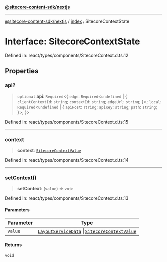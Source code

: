 [**@sitecore-content-sdk/nextjs**](../../README.md)

***

[@sitecore-content-sdk/nextjs](../../README.md) / [index](../README.md) / SitecoreContextState

# Interface: SitecoreContextState

Defined in: react/types/components/SitecoreContext.d.ts:12

## Properties

### api?

> `optional` **api**: `Required`\<\{ `edge`: `Required`\<`undefined` \| \{ `clientContextId`: `string`; `contextId`: `string`; `edgeUrl`: `string`; \}\>; `local`: `Required`\<`undefined` \| \{ `apiHost`: `string`; `apiKey`: `string`; `path`: `string`; \}\>; \}\>

Defined in: react/types/components/SitecoreContext.d.ts:15

***

### context

> **context**: [`SitecoreContextValue`](../type-aliases/SitecoreContextValue.md)

Defined in: react/types/components/SitecoreContext.d.ts:14

***

### setContext()

> **setContext**: (`value`) => `void`

Defined in: react/types/components/SitecoreContext.d.ts:13

#### Parameters

| Parameter | Type |
| ------ | ------ |
| `value` | [`LayoutServiceData`](LayoutServiceData.md) \| [`SitecoreContextValue`](../type-aliases/SitecoreContextValue.md) |

#### Returns

`void`

